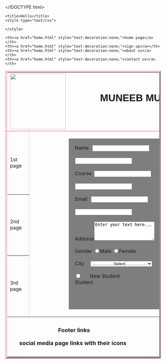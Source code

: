 </!DOCTYPE html>
<html>
<head>

	<title>Hello</title>
	<style type="text/css">
	
	</style>
</head>
<body>

<table border="5" style="width:100%; border-collapse: collapse;border-color:pink;" >
<tr>
	<th colspan="4"><img src="download.jpg" width="180" height="180" style="float:left;"> <h1 style="margin-top:60px;font-family: Arial, Helvetica, sans-serif; ">MUNEEB MUGHAL 17223</h1><input type="textarea" name="text" placeholder="search textbox" style="float:right;">
	</th>
</tr>
<tr style="border:4px solid pink">
	
	<th><a href="home.html" style="text-decoration:none;">home page</a> </th>
	<th><a href="home.html" style="text-decoration:none;">sign up</a></th>
	<th><a href="home.html" style="text-decoration:none;">about us</a></th>
	<th><a href="home.html" style="text-decoration:none;">contact us</a></th>
</tr>
<tr>
	<td><a href="home.html" style="text-decoration:none;">1st page</a></td><td rowspan="3" colspan="3"">
		<div style="background:rgba(0,0,0,.5);margin-left:120px;margin-top:20px;margin-bottom:20px ;width:70%;padding:20px">
		<form action="submit.html">
		Name &ensp;<input type="text" name=""> &emsp;&emsp;&emsp;&emsp;&emsp;&emsp;&emsp;&emsp;&emsp;&emsp;&emsp;&emsp;&emsp;&emsp;&emsp;&emsp;&emsp;&emsp;&emsp;CNIC&ensp;&ensp;&ensp;&ensp;<input type="text" name=""><br><br>
		Course&ensp;<input type="text" name=""> &emsp;&emsp;&emsp;&emsp;&emsp;&emsp;&emsp;&emsp;&emsp;&emsp;&emsp;&emsp;&emsp;&emsp;&emsp;&emsp;&emsp;&emsp;&emsp;Session&ensp;&ensp;<input type="text" name=""><br><br>
		Email &ensp;<input type="email" name=""> &emsp;&emsp;&emsp;&emsp;&emsp;&emsp;&emsp;&emsp;&emsp;&emsp;&emsp;&emsp;&emsp;&emsp;&emsp;&emsp;&emsp;&emsp;&emsp; Password <input type="Password" name=""><br><br>
		Address<textarea style="height: 62px;
    width: 196px">Enter your text here...</textarea><br><br>
        Gender <input type="radio" name="gender" value="Male">Male
        <input type="radio" name="gender" value="Female">Female<br><br>
        City &emsp;<select id="select" style="width:200px">
        	<option>...................Select......................</option>
			<option>...................Lahore......................</option>
			<option>...................Karachi......................</option>
			<option>...................Islamabad......................</option>
			<option>...................Gujranawala......................</option>
        </select><br><br>
        <input type="checkbox" name="same">&emsp;&ensp; New Student &emsp;&emsp;&emsp;&emsp;&emsp;&emsp;&emsp;&emsp; <input type="checkbox" name="same">&emsp;&emsp;&emsp;&emsp; Continuing Student<br><br>
        &emsp;&emsp;&emsp;&emsp;&emsp;&emsp;&emsp;&emsp;&emsp;&emsp;&emsp;&emsp;&emsp;&emsp;&emsp;&emsp;&emsp;&emsp;&emsp;&emsp;&emsp;&emsp;<input type="submit" name="submit" value="submit">&ensp;<input type="reset" name="reset" value="reset">
		</div>
	</td>
</tr>
<tr>
	<td><a href="home.html" style="text-decoration:none;">2nd page</a></td>
</tr><tr>
	<td><a href="home.html" style="text-decoration:none;">3rd page</a></td>
</tr>
<tr>
	<td colspan="4">
		<div style="font-size:large;margin:30px;font-weight:bold;color:blue"> &emsp;&emsp;&emsp;&emsp;&emsp;&emsp;&emsp;<a href="home.html" style="text-decoration:none;">Footer links</a> &emsp;&emsp;&emsp;&emsp;&emsp;&emsp;&emsp;&emsp;&emsp;&emsp;&emsp;&emsp;&emsp;&emsp;&emsp;&emsp;&emsp;&emsp;&emsp;&emsp;&emsp;&emsp;&emsp;&emsp;&emsp;&emsp;&emsp;&emsp;&emsp;&emsp;&emsp;&emsp;&emsp;&emsp;&emsp;&emsp;&emsp;&ensp;&emsp;&emsp;&emsp;<a href="home.html" style="text-decoration:none;">social media page links with their icons</a></div></td>
</table>
</body>
</html>
